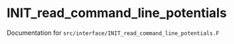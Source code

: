 # INIT_read_command_line_potentials

Documentation for `src/interface/INIT_read_command_line_potentials.F`
